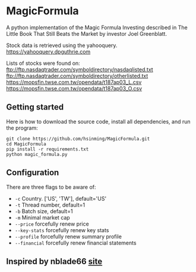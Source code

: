 # MagicFormula
A python implementation of the Magic Formula Investing described in The Little Book That Still Beats the Market by investor Joel Greenblatt.

Stock data is retrieved using the yahooquery. https://yahooquery.dpguthrie.com

Lists of stocks were found on:
ftp://ftp.nasdaqtrader.com/symboldirectory/nasdaqlisted.txt
ftp://ftp.nasdaqtrader.com/symboldirectory/otherlisted.txt
https://mopsfin.twse.com.tw/opendata/t187ap03_L.csv
https://mopsfin.twse.com.tw/opendata/t187ap03_O.csv

## Getting started

Here is how to download the source code, install all dependencies, and run the program:

```
git clone https://github.com/hsinming/MagicFormula.git
cd MagicFormula
pip install -r requirements.txt
python magic_formula.py
```

## Configuration

There are three flags to be aware of:

* `-c`    Country. ['US', 'TW'], default='US'
* `-t`    Thread number, default=1
* `-b`    Batch size, default=1
* `-m`    Minimal market cap
* `--price`    forcefully renew price
* `--key-stats`    forcefully renew key stats
* `--profile`    forcefully renew summary profile
* `--financial`    forcefully renew financial statements

## Inspired by nblade66 [site](https://github.com/nblade66/MagicFormula)
